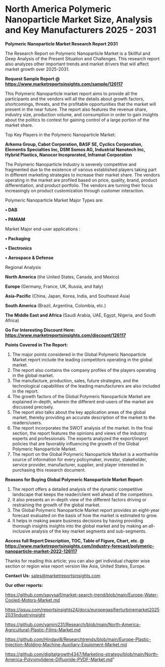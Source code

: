 # North America Polymeric Nanoparticle Market Size, Analysis and Key Manufacturers 2025 - 2031

<strong>Polymeric Nanoparticle Market Research Report 2031</strong>

The Research Report on Polymeric Nanoparticle Market is a Skillful and Deep Analysis of the Present Situation and Challenges. This research report also analyzes other important trends and market drivers that will affect market growth over 2025-2031.

<strong>Request Sample Report @ <a href=https://www.marketreportsinsights.com/sample/126117>https://www.marketreportsinsights.com/sample/126117</a></strong>

This Polymeric Nanoparticle market report aims to provide all the participants and the vendors will all the details about growth factors, shortcomings, threats, and the profitable opportunities that the market will present in the near future. The report also features the revenue share, industry size, production volume, and consumption in order to gain insights about the politics to contest for gaining control of a large portion of the market share.

Top Key Players in the Polymeric Nanoparticle Market:

<strong>Arkema Group, Cabot Corporation, BASF SE, Cyclics Corporation, Elementis Specialties Inc, DSM Somos AG, Industrial Nanotech Inc, Hybrid Plastics, Nanocor Incoprorated, Inframat Corporation</strong>

The Polymeric Nanoparticle Industry is severely competitive and fragmented due to the existence of various established players taking part in different marketing strategies to increase their market share. The vendors operating in the market are profiled based on price, quality, brand, product differentiation, and product portfolio. The vendors are turning their focus increasingly on product customization through customer interaction.

Polymeric Nanoparticle Market Major Types are:

<strong>• DAB

• PAMAM</strong>

Market Major end-user applications :

<strong>• Packaging

• Electronics

• Aerospace & Defense</strong>

Regional Analysis

</u><strong><b>North America</b></strong> (the United States, Canada, and Mexico)

<strong><b>Europe </b></strong>(Germany, France, UK, Russia, and Italy)

<strong><b>Asia-Pacific</b></strong> (China, Japan, Korea, India, and Southeast Asia)

<strong><b>South America</b></strong> (Brazil, Argentina, Colombia, etc.)

<strong><b>The Middle East and Africa</b></strong> (Saudi Arabia, UAE, Egypt, Nigeria, and South Africa)

<strong>Go For Interesting Discount Here: <a href=https://www.marketreportsinsights.com/discount/126117>https://www.marketreportsinsights.com/discount/126117</a></strong>

<strong>Points Covered in The Report:</strong>
<ol>
  <li>The major points considered in the Global Polymeric Nanoparticle Market report include the leading competitors operating in the global market.</li>
  <li>The report also contains the company profiles of the players operating in the global market.</li>
  <li>The manufacture, production, sales, future strategies, and the technological capabilities of the leading manufacturers are also included in the report.</li>
  <li>The growth factors of the Global Polymeric Nanoparticle Market are explained in-depth, wherein the different end-users of the market are discussed precisely.</li>
  <li>The report also talks about the key application areas of the global market, thereby providing an accurate description of the market to the readers/users.</li>
  <li>The report incorporates the SWOT analysis of the market. In the final section, the report features the opinions and views of the industry experts and professionals. The experts analyzed the export/import policies that are favorably influencing the growth of the Global Polymeric Nanoparticle Market.</li>
  <li>The report on the Global Polymeric Nanoparticle Market is a worthwhile source of information for every policymaker, investor, stakeholder, service provider, manufacturer, supplier, and player interested in purchasing this research document.</li>
</ol>
<strong>Reasons for Buying Global Polymeric Nanoparticle Market Report:</strong>

<ol>
  <li>The report offers a detailed analysis of the dynamic competitive landscape that keeps the reader/client well ahead of the competitors.</li>
  <li>It also presents an in-depth view of the different factors driving or restraining the growth of the global market.</li>
  <li>The Global Polymeric Nanoparticle Market report provides an eight-year forecast evaluated on the basis of how the market is estimated to grow.</li>
  <li>It helps in making aware business decisions by having providing thorough insights insights into the global market and by making an all-inclusive analysis of the key market segments and sub-segments.</li>
</ol>
<strong>Access full Report Description, TOC, Table of Figure, Chart, etc. @ <a href=https://www.marketreportsinsights.com/industry-forecast/polymeric-nanoparticle-market-2022-126117>https://www.marketreportsinsights.com/industry-forecast/polymeric-nanoparticle-market-2022-126117</a></strong>


Thanks for reading this article; you can also get individual chapter wise section or region wise report version like Asia, United States, Europe.

<strong>Contact Us:</strong>
sales@marketreportsinsights.com

<strong>Our other reports:</strong>

<a href=https://github.com/sayysaif/market-search-trend/blob/main/Europe-Water-Cooled-Motors-Market.md>https://github.com/sayysaif/market-search-trend/blob/main/Europe-Water-Cooled-Motors-Market.md</a>

<a href=https://issuu.com/reportsinsights24/docs/europegasifierturbinemarket20252031industryinsight>https://issuu.com/reportsinsights24/docs/europegasifierturbinemarket20252031industryinsight</a>

<a href=https://github.com/yamini231/Research/blob/main/North-America-Agricultural-Plastic-Films-Market.md>https://github.com/yamini231/Research/blob/main/North-America-Agricultural-Plastic-Films-Market.md</a>

<a href=https://github.com/Hindavi8/Researchtrends/blob/main/Europe-Plastic-Injection-Molding-Machine-Auxiliary-Equipment-Market.md>https://github.com/Hindavi8/Researchtrends/blob/main/Europe-Plastic-Injection-Molding-Machine-Auxiliary-Equipment-Market.md</a>

<a href=https://github.com/digitalgrowth4347/Marketing-strategy/blob/main/North-America-Polyvinylidene-Difluoride-PVDF-Market.md>https://github.com/digitalgrowth4347/Marketing-strategy/blob/main/North-America-Polyvinylidene-Difluoride-PVDF-Market.md</a>"
